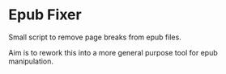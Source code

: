 # Epub Fixer

Small script to remove page breaks from epub files.

Aim is to rework this into a more general purpose tool for epub manipulation.

